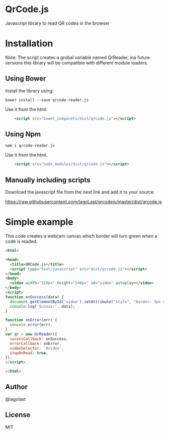 # QrCode.js

Javascript library to read QR codes in the browser

# Installation

Note: The script creates a grobal variable named QrReader, ina  future versions this library will be compatible with 
different module loaders.

## Using Bower

Install the library using:

    bower install --save qrcode-reader.js 

Use it from the html.

  ```html
      <script src="bower_componets/dist/qrcode.js"></script>
  ```

## Using Npm

    npm i qrcode-reader.js


Use it from the html.


  ```html
      <script src="node_modules/dist/qrcode.js"></script>
  ```

## Manually including scripts
  
Download the javascript file from the next link and add it to your source:

  https://raw.githubusercontent.com/IagoLast/qrcodejs/master/dist/qrcode.js

# Simple example 

This code creates a webcam canvas which border will turn green when a code is readed.

```html
<html>

<head>
  <title>QRCode.js</title>
  <script type="text/javascript" src="dist/qrcode.js"></script>
</head>
<body>
  <video width="320px" height="240px" id="video" autoplay></video>
</body>
<script>
function onSuccess(data) {
  document.getElementById('video').setAttribute("style", "border: 3px solid #52e250");
  console.log('Sucess:', data);
}

function onError(err) {
  console.error(err);
}
var qr = new QrReader({
  sucessCallback: onSuccess,
  errorCallback: onError,
  videoSelector: '#video',
  stopOnRead: true,
});
</script>

</html>
```

## Author
@iagolast

## License
MIT

